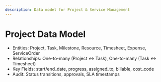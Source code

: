 ```yaml
---
description: Data model for Project & Service Management
---
```


# Project Data Model
- Entities: Project, Task, Milestone, Resource, Timesheet, Expense, ServiceOrder
- Relationships: One-to-many (Project <-> Task), One-to-many (Task <-> Timesheet)
- Key Fields: start/end_date, progress, assigned_to, billable, cost_code
- Audit: Status transitions, approvals, SLA timestamps
